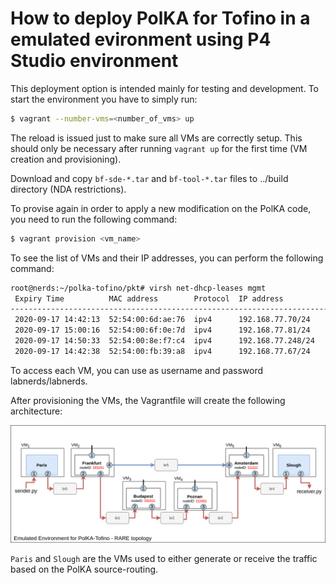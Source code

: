 # How to deploy PolKA for Tofino in a emulated evironment using P4 Studio environment

This deployment option is intended mainly for testing and development. To start the environment you have to simply run:

```sh
$ vagrant --number-vms=<number_of_vms> up
```

The reload is issued just to make sure all VMs are correctly setup. This should only be necessary after running `vagrant up` for the first time (VM creation and provisioning).

Download and copy `bf-sde-*.tar` and `bf-tool-*.tar` files to ../build directory (NDA restrictions).

To provise again in order to apply a new modification on the PolKA code, you need to run the following command:

```sh
$ vagrant provision <vm_name>
```

To see the list of VMs and their IP addresses, you can perform the following command:

```sh
root@nerds:~/polka-tofino/pkt# virsh net-dhcp-leases mgmt
 Expiry Time          MAC address        Protocol  IP address                Hostname        Client ID or DUID
-------------------------------------------------------------------------------------------------------------------
 2020-09-17 14:42:13  52:54:00:6d:ae:76  ipv4      192.168.77.70/24          amsterdam       01:52:54:00:6d:ae:76
 2020-09-17 15:00:16  52:54:00:6f:0e:7d  ipv4      192.168.77.81/24          frankfurt       01:52:54:00:6f:0e:7d
 2020-09-17 14:50:33  52:54:00:8e:f7:c4  ipv4      192.168.77.248/24         poznan          01:52:54:00:8e:f7:c4
 2020-09-17 14:42:38  52:54:00:fb:39:a8  ipv4      192.168.77.67/24          budapest        01:52:54:00:fb:39:a8
```

To access each VM, you can use as username and password labnerds/labnerds.

After provisioning the VMs, the Vagrantfile will create the following architecture:

![Topology](../fig/topology.png)

`Paris` and `Slough` are the VMs used to either generate or receive the traffic based on the PolKA source-routing.
